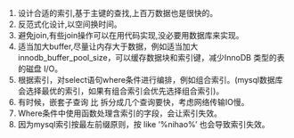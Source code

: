 1. 设计合适的索引,基于主键的查找,上百万数据也是很快的。
2. 反范式化设计,以空间换时间。
3. 避免join,有些join操作可以在用代码实现,没必要用数据库来实现。
4. 适当加大buffer,尽量让内存大于数据，例如适当加大innodb_buffer_pool_size，可以缓存数据块和索引键，减少InnoDB 类型的表的磁盘 I/O。
5. 根据索引，对select语句where条件进行编排，例如组合索引。(mysql数据库会选择最优的索引，如果有组合索引会优先选择组合索引)。
6. 有时候，嵌套子查询 比 拆分成几个查询要快，考虑网络传输IO慢。
7. Where条件中使用函数处理含索引的字段，会让索引失效。
8. 因为mysql索引按最左前缀原则，按 like ‘%nihao%’ 也会导致索引失效。

